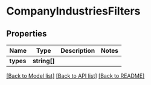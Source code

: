 # CompanyIndustriesFilters

## Properties
Name | Type | Description | Notes
------------ | ------------- | ------------- | -------------
**types** | **string[]** |  | 

[[Back to Model list]](../README.md#documentation-for-models) [[Back to API list]](../README.md#documentation-for-api-endpoints) [[Back to README]](../README.md)



